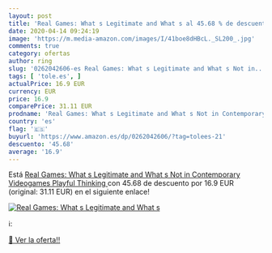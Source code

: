 ```yaml
---
layout: post
title: 'Real Games: What s Legitimate and What s al 45.68 % de descuento'
date: 2020-04-14 09:24:19
image: 'https://m.media-amazon.com/images/I/41boe8dHBcL._SL200_.jpg'
comments: true
category: ofertas
author: ring
slug: '0262042606-es Real Games: What s Legitimate and What s Not in...'
tags: [ 'tole.es', ]
actualPrice: 16.9 EUR
currency: EUR
price: 16.9
comparePrice: 31.11 EUR
prodname: 'Real Games: What s Legitimate and What s Not in Contemporary Videogames  Playful Thinking '
country: 'es'
flag: '🇪🇸'
buyurl: 'https://www.amazon.es/dp/0262042606/?tag=tolees-21'
descuento: '45.68'
average: '16.9'
---
```


Está [Real Games: What s Legitimate and What s Not in Contemporary Videogames  Playful Thinking ](https://www.amazon.es/dp/0262042606/?tag=tolees-21) con 45.68 de descuento por 16.9 EUR (original: 31.11 EUR) en el siguiente enlace!

[![Real Games: What s Legitimate and What s](https://m.media-amazon.com/images/I/41boe8dHBcL._SL200_.jpg)](https://www.amazon.es/dp/0262042606/?tag=tolees-21)

ℹ️:


[🛒 Ver la oferta!!](https://www.amazon.es/dp/0262042606/?tag=tolees-21)
